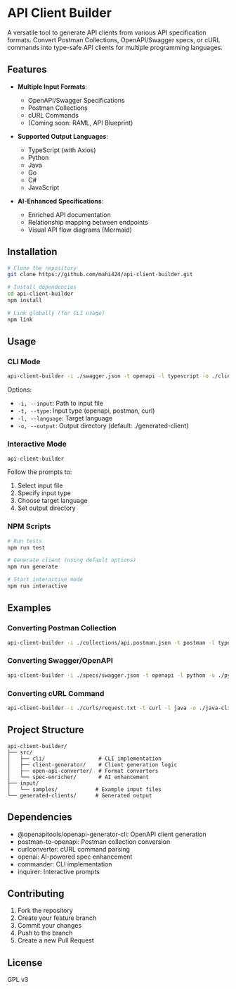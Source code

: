 # API Client Builder

A versatile tool to generate API clients from various API specification formats. Convert Postman Collections, OpenAPI/Swagger specs, or cURL commands into type-safe API clients for multiple programming languages.

## Features

- **Multiple Input Formats**:
  - OpenAPI/Swagger Specifications
  - Postman Collections
  - cURL Commands
  - (Coming soon: RAML, API Blueprint)

- **Supported Output Languages**:
  - TypeScript (with Axios)
  - Python
  - Java
  - Go
  - C#
  - JavaScript

- **AI-Enhanced Specifications**:
  - Enriched API documentation
  - Relationship mapping between endpoints
  - Visual API flow diagrams (Mermaid)

## Installation

```bash
# Clone the repository
git clone https://github.com/mahi424/api-client-builder.git

# Install dependencies
cd api-client-builder
npm install

# Link globally (for CLI usage)
npm link
```

## Usage

### CLI Mode

```bash
api-client-builder -i ./swagger.json -t openapi -l typescript -o ./client
```

Options:
- `-i, --input`: Path to input file
- `-t, --type`: Input type (openapi, postman, curl)
- `-l, --language`: Target language
- `-o, --output`: Output directory (default: ./generated-client)

### Interactive Mode

```bash
api-client-builder
```

Follow the prompts to:
1. Select input file
2. Specify input type
3. Choose target language
4. Set output directory

### NPM Scripts

```bash
# Run tests
npm run test

# Generate client (using default options)
npm run generate

# Start interactive mode
npm run interactive
```

## Examples

### Converting Postman Collection

```bash
api-client-builder -i ./collections/api.postman.json -t postman -l typescript -o ./typescript-client
```

### Converting Swagger/OpenAPI

```bash
api-client-builder -i ./specs/swagger.json -t openapi -l python -o ./python-client
```

### Converting cURL Command

```bash
api-client-builder -i ./curls/request.txt -t curl -l java -o ./java-client
```

## Project Structure

```
api-client-builder/
├── src/
│   ├── cli/                 # CLI implementation
│   ├── client-generator/    # Client generation logic
│   ├── open-api-converter/  # Format converters
│   └── spec-enricher/       # AI enhancement
├── input/
│   └── samples/            # Example input files
└── generated-clients/      # Generated output
```

## Dependencies

- @openapitools/openapi-generator-cli: OpenAPI client generation
- postman-to-openapi: Postman collection conversion
- curlconverter: cURL command parsing
- openai: AI-powered spec enhancement
- commander: CLI implementation
- inquirer: Interactive prompts

## Contributing

1. Fork the repository
2. Create your feature branch
3. Commit your changes
4. Push to the branch
5. Create a new Pull Request

## License

GPL v3
